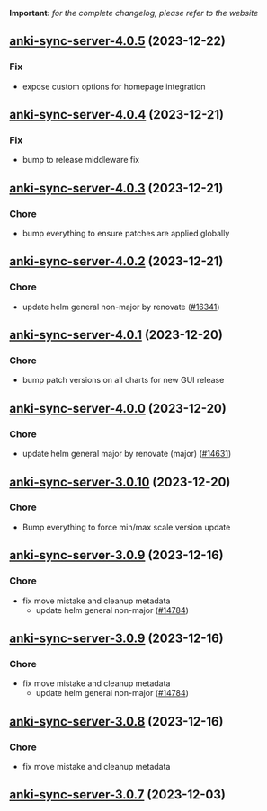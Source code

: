**Important:**
*for the complete changelog, please refer to the website*




## [anki-sync-server-4.0.5](https://github.com/truecharts/charts/compare/anki-sync-server-4.0.4...anki-sync-server-4.0.5) (2023-12-22)

### Fix

- expose custom options for homepage integration
  
  


## [anki-sync-server-4.0.4](https://github.com/truecharts/charts/compare/anki-sync-server-4.0.3...anki-sync-server-4.0.4) (2023-12-21)

### Fix

- bump to release middleware fix
  
  


## [anki-sync-server-4.0.3](https://github.com/truecharts/charts/compare/anki-sync-server-4.0.2...anki-sync-server-4.0.3) (2023-12-21)

### Chore

- bump everything to ensure patches are applied globally
  
  


## [anki-sync-server-4.0.2](https://github.com/truecharts/charts/compare/anki-sync-server-4.0.1...anki-sync-server-4.0.2) (2023-12-21)

### Chore

- update helm general non-major by renovate ([#16341](https://github.com/truecharts/charts/issues/16341))
  
  


## [anki-sync-server-4.0.1](https://github.com/truecharts/charts/compare/anki-sync-server-4.0.0...anki-sync-server-4.0.1) (2023-12-20)

### Chore

- bump patch versions on all charts for new GUI release
  
  


## [anki-sync-server-4.0.0](https://github.com/truecharts/charts/compare/anki-sync-server-3.0.10...anki-sync-server-4.0.0) (2023-12-20)

### Chore

- update helm general major by renovate (major) ([#14631](https://github.com/truecharts/charts/issues/14631))
  
  


## [anki-sync-server-3.0.10](https://github.com/truecharts/charts/compare/anki-sync-server-3.0.9...anki-sync-server-3.0.10) (2023-12-20)

### Chore

- Bump everything to force min/max scale version update
  
  


## [anki-sync-server-3.0.9](https://github.com/truecharts/charts/compare/anki-sync-server-3.0.7...anki-sync-server-3.0.9) (2023-12-16)

### Chore

- fix move mistake and cleanup metadata
  - update helm general non-major ([#14784](https://github.com/truecharts/charts/issues/14784))
  
  


## [anki-sync-server-3.0.9](https://github.com/truecharts/charts/compare/anki-sync-server-3.0.7...anki-sync-server-3.0.9) (2023-12-16)

### Chore

- fix move mistake and cleanup metadata
  - update helm general non-major ([#14784](https://github.com/truecharts/charts/issues/14784))
  
  


## [anki-sync-server-3.0.8](https://github.com/truecharts/charts/compare/anki-sync-server-3.0.7...anki-sync-server-3.0.8) (2023-12-16)

### Chore

- fix move mistake and cleanup metadata
  
  


## [anki-sync-server-3.0.7](https://github.com/truecharts/charts/compare/anki-sync-server-3.0.6...anki-sync-server-3.0.7) (2023-12-03)
